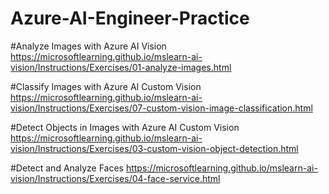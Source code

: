 # Azure-AI-Engineer-Practice

#Analyze Images with Azure AI Vision
https://microsoftlearning.github.io/mslearn-ai-vision/Instructions/Exercises/01-analyze-images.html

#Classify Images with Azure AI Custom Vision
https://microsoftlearning.github.io/mslearn-ai-vision/Instructions/Exercises/07-custom-vision-image-classification.html

#Detect Objects in Images with Azure AI Custom Vision
https://microsoftlearning.github.io/mslearn-ai-vision/Instructions/Exercises/03-custom-vision-object-detection.html

#Detect and Analyze Faces
https://microsoftlearning.github.io/mslearn-ai-vision/Instructions/Exercises/04-face-service.html